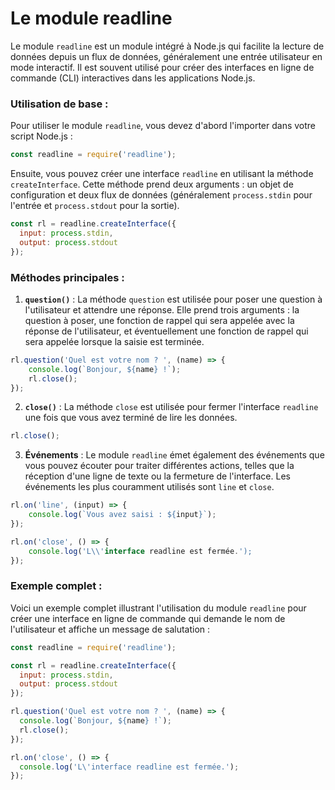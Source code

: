 # Le module readline

Le module `readline` est un module intégré à Node.js qui facilite la lecture de données depuis un flux de données, généralement une entrée utilisateur en mode interactif. Il est souvent utilisé pour créer des interfaces en ligne de commande (CLI) interactives dans les applications Node.js.

### Utilisation de base :

Pour utiliser le module `readline`, vous devez d'abord l'importer dans votre script Node.js :

```js
const readline = require('readline');
```

Ensuite, vous pouvez créer une interface `readline` en utilisant la méthode `createInterface`. Cette méthode prend deux arguments : un objet de configuration et deux flux de données (généralement `process.stdin` pour l'entrée et `process.stdout` pour la sortie).

```js
const rl = readline.createInterface({
  input: process.stdin,
  output: process.stdout
});
```

### Méthodes principales :

1. **`question()`** :
La méthode `question` est utilisée pour poser une question à l'utilisateur et attendre une réponse. Elle prend trois arguments : la question à poser, une fonction de rappel qui sera appelée avec la réponse de l'utilisateur, et éventuellement une fonction de rappel qui sera appelée lorsque la saisie est terminée.
    
```js
rl.question('Quel est votre nom ? ', (name) => {
    console.log(`Bonjour, ${name} !`);
    rl.close();
});
```

2. **`close()`** :
La méthode `close` est utilisée pour fermer l'interface `readline` une fois que vous avez terminé de lire les données.

```jsx
rl.close();
```

3. **Événements** :
Le module `readline` émet également des événements que vous pouvez écouter pour traiter différentes actions, telles que la réception d'une ligne de texte ou la fermeture de l'interface. Les événements les plus couramment utilisés sont `line` et `close`.
    
```jsx
rl.on('line', (input) => {
    console.log(`Vous avez saisi : ${input}`);
});

rl.on('close', () => {
    console.log('L\\'interface readline est fermée.');
});

```

### Exemple complet :

Voici un exemple complet illustrant l'utilisation du module `readline` pour créer une interface en ligne de commande qui demande le nom de l'utilisateur et affiche un message de salutation :

```jsx
const readline = require('readline');

const rl = readline.createInterface({
  input: process.stdin,
  output: process.stdout
});

rl.question('Quel est votre nom ? ', (name) => {
  console.log(`Bonjour, ${name} !`);
  rl.close();
});

rl.on('close', () => {
  console.log('L\'interface readline est fermée.');
});
```
